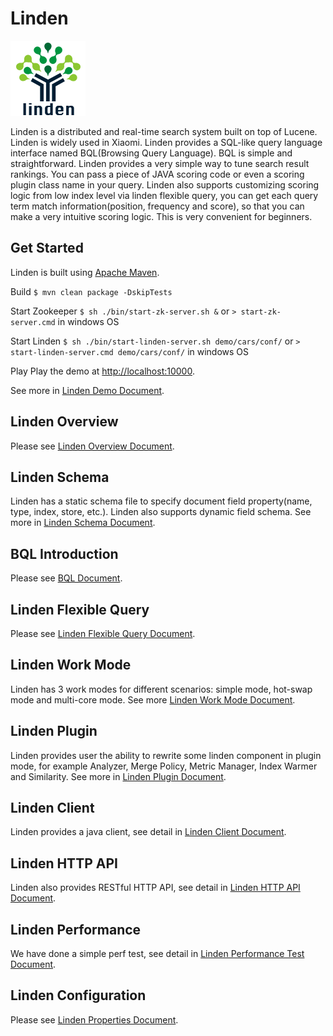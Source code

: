 
# Linden

![Linden Logo](docs/images/linden-logo-120px.png)

Linden is a distributed and real-time search system built on top of Lucene. Linden is widely used in Xiaomi. Linden provides a SQL-like query language interface named BQL(Browsing Query Language). BQL is simple and straightforward. Linden provides a very simple way to tune search result rankings. You can pass a piece of JAVA scoring code or even a scoring plugin class name in your query. Linden also supports customizing scoring logic from low index level via linden flexible query, you can get each query term match information(position, frequency and score), so that you can make a very intuitive scoring logic. This is very convenient for beginners.

## Get Started 

Linden is built using [Apache Maven](http://maven.apache.org/).

Build
    `$ mvn clean package -DskipTests`

Start Zookeeper
    `$ sh ./bin/start-zk-server.sh &`  or `> start-zk-server.cmd`  in windows OS

Start Linden
    `$ sh ./bin/start-linden-server.sh demo/cars/conf/`  or `> start-linden-server.cmd demo/cars/conf/`  in windows OS

Play 
    Play the demo at [http://localhost:10000](http://localhost:10000).

See more in [Linden Demo Document](docs/LindenDemo.md).

## Linden Overview

Please see [Linden Overview Document](docs/LindenOverview.md).

## Linden Schema

Linden has a static schema file to specify document field property(name, type, index, store, etc.). Linden also supports dynamic field schema. See more in [Linden Schema Document](docs/LindenSchema.md).

## BQL Introduction

Please see [BQL Document](docs/BQL.md).

## Linden Flexible Query

Please see [Linden Flexible Query Document](docs/LindenFlexibleQuery.md).

## Linden Work Mode

Linden has 3 work modes for different scenarios: simple mode, hot-swap mode and multi-core mode. See more [Linden Work Mode Document](docs/LindenWorkMode.md).

## Linden Plugin

Linden provides user the ability to rewrite some linden component in plugin mode, for example Analyzer, Merge Policy, Metric Manager, Index Warmer and Similarity. See more in [Linden Plugin Document](docs/LindenPlugin.md).

## Linden Client

Linden provides a java client, see detail in [Linden Client Document](docs/LindenClient.md).

## Linden HTTP API

Linden also provides RESTful HTTP API, see detail in [Linden HTTP API Document](docs/LindenHTTPAPI.md).

## Linden Performance

We have done a simple perf test, see detail in [Linden Performance Test Document](docs/LindenPerformanceTest.md).

## Linden Configuration

Please see [Linden Properties Document](docs/LindenProperties.md).
